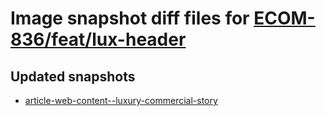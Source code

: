# Image snapshot diff files for [ECOM-836/feat/lux-header](git@github.com:brightsitesconsulting/independent-web/pull/7715)

## Updated snapshots
- [article-web-content--luxury-commercial-story](./article-web-content--luxury-commercial-story)
